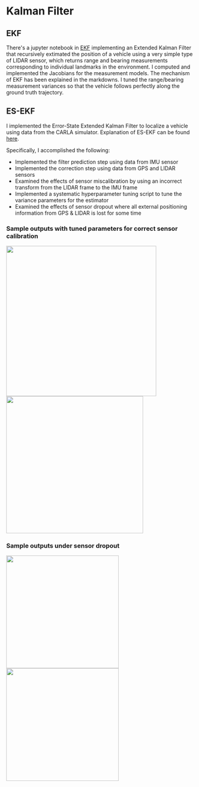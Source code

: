 # Kalman Filter
## EKF
There's a jupyter notebook in [EKF](EKF) implementing an Extended Kalman Filter that recursively extimated the position of a vehicle using a very simple type of LIDAR sensor, which returns range and bearing measurements corresponding to individual landmarks in the environment. I computed and implemented the Jacobians for the measurement models. The mechanism of EKF has been explained in the markdowns. I tuned the range/bearing measurement variances so that the vehicle follows perfectly along the ground truth trajectory.

## ES-EKF
I implemented the Error-State Extended Kalman Filter to localize a vehicle using data from the CARLA simulator. Explanation of ES-EKF can be found [here](ES-EKF/EKF%20FOR%20VEHICULAR%20STATE.pdf).

Specifically, I accomplished the following:
- Implemented the filter prediction step using data from IMU sensor
- Implemented the correction step using data from GPS and LIDAR sensors
- Examined the effects of sensor miscalibration by using an incorrect transform from the LIDAR frame to the IMU frame
- Implemented a systematic hyperparameter tuning script to tune the variance parameters for the estimator
- Examined the effects of sensor dropout where all external positioning information from GPS & LIDAR is lost for some time

### Sample outputs with tuned parameters for correct sensor calibration

<img src="https://github.com/Geniussh/Self-Driving-Cars-Projects/blob/main/Demo%20Images/ES-EKF1.png" width="400px"><img src="https://github.com/Geniussh/Self-Driving-Cars-Projects/blob/main/Demo%20Images/ES-EKF2.png" width="365px">

### Sample outputs under sensor dropout
<img src="https://github.com/Geniussh/Self-Driving-Cars-Projects/blob/main/Demo%20Images/ES-EKF3.png" height="300px"><img src="https://github.com/Geniussh/Self-Driving-Cars-Projects/blob/main/Demo%20Images/ES-EKF4.png" height="300px">
